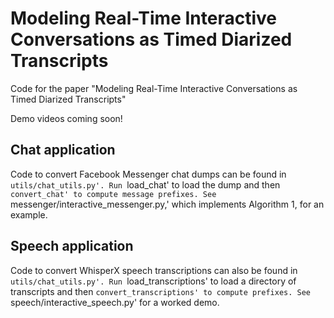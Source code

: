 # Modeling Real-Time Interactive Conversations as Timed Diarized Transcripts

Code for the paper "Modeling Real-Time Interactive Conversations as Timed Diarized Transcripts"

Demo videos coming soon!

## Chat application

Code to convert Facebook Messenger chat dumps can be found in `utils/chat_utils.py'. Run `load_chat' to load the dump and then `convert_chat' to compute message prefixes. See `messenger/interactive_messenger.py,' which implements Algorithm 1, for an example.

## Speech application

Code to convert WhisperX speech transcriptions can also be found in `utils/chat_utils.py'. Run `load_transcriptions' to load a directory of transcripts and then `convert_transcriptions' to compute prefixes. See `speech/interactive_speech.py' for a worked demo.

